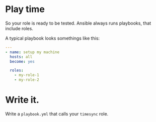 # Play time

So your role is ready to be tested. Ansible always runs playbooks, that include roles.

A typical playbook looks somethings like this:

```yaml
---
- name: setup my machine
  hosts: all
  become: yes

  roles:
    - my-role-1
    - my-role-2
```

# Write it.

Write a `playbook.yml` that calls your `timesync` role.
